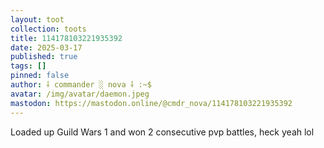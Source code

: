 ```yaml
---
layout: toot
collection: toots
title: 114178103221935392
date: 2025-03-17
published: true
tags: []
pinned: false
author: ⸸ commander ░ nova ⸸ :~$
avatar: /img/avatar/daemon.jpeg
mastodon: https://mastodon.online/@cmdr_nova/114178103221935392
---
```


Loaded up Guild Wars 1 and won 2 consecutive pvp battles, heck yeah lol
